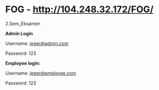 # FOG - http://104.248.32.172/FOG/
2.Sem_Eksamen


**Admin Login**

Username: jeger@admin.com

Password: 123


**Employee login:**

Username: jeger@employee.com

Password: 123

